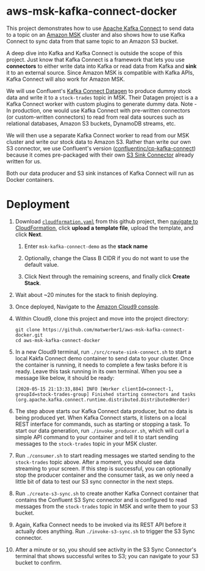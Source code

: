 # aws-msk-kafka-connect-docker

This project demonstrates how to use [Apache Kafka Connect](https://kafka.apache.org/documentation/#connect) to send data to a topic on an [Amazon MSK](https://aws.amazon.com/msk/) cluster and also shows how to use Kafka Connect to sync data from that same topic to an Amazon S3 bucket. 

A deep dive into Kafka and Kafka Connect is outside the scope of this project. Just know that Kafka Connect is a framework that lets you use **connectors** to either write data into Kafka or read data from Kafka and **sink** it to an external source. Since Amazon MSK is compatible with Kafka APIs, Kafka Connect will also work for Amazon MSK. 

We will use Confluent's [Kafka Connect Datagen](https://www.confluent.io/hub/confluentinc/kafka-connect-datagen/) to produce dummy stock data and write it to a `stock-trades` topic in MSK. Their Datagen project is a a Kafka Connect worker with custom plugins to generate dummy data. Note - In production, one would use Kafka Connect with pre-written connectors (or custom-written connectors) to read from real data sources such as relational databases, Amazon S3 buckets, DynamoDB streams, etc.

We will then use a separate Kafka Connect worker to read from our MSK cluster and write our stock data to Amazon S3. Rather than write our own S3 connector, we use Confluent's version ([confluentinc/cp-kafka-connect](https://hub.docker.com/r/confluentinc/cp-kafka-connect)) because it comes pre-packaged with their own [S3 Sink Connector](https://docs.confluent.io/current/connect/kafka-connect-s3/index.html) already written for us.

Both our data producer and S3 sink instances of Kafka Connect will run as Docker containers. 

# Deployment

1. Download [`cloudformation.yaml`](https://github.com/matwerber1/aws-msk-kafka-connect-docker/raw/master/src/cloudformation.yaml) from this github project, then [navigate to CloudFormation](https://us-west-2.console.aws.amazon.com/cloudformation/home?#/stacks/create/template), click **upload a template file**, upload the template, and click **Next**.

    1. Enter `msk-kafka-connect-demo` as the **stack name**

    2. Optionally, change the Class B CIDR if you do not want to use the default value.

    3. Click Next through the remaining screens, and finally click **Create Stack**. 

2. Wait about ~20 minutes for the stack to finish deploying.

3. Once deployed, Navigate to the [Amazon Cloud9 console](https://us-west-2.console.aws.amazon.com/cloud9/home?).

4. Within Cloud9, clone this project and move into the project directory:

    ```
    git clone https://github.com/matwerber1/aws-msk-kafka-connect-docker.git
    cd aws-msk-kafka-connect-docker
    ```

5. In a new Cloud9 terminal, run `./src/create-sink-connect.sh` to start a local Kakfa Connect demo container to send data to your cluster. Once the container is running, it needs to complete a few tasks before it is ready. Leave this task running in its own terminal. When you see a message like below, it should be ready: 
    
    ```
    [2020-05-15 21:13:33,884] INFO [Worker clientId=connect-1, groupId=stock-trades-group] Finished starting connectors and tasks (org.apache.kafka.connect.runtime.distributed.DistributedHerder)
    ```

5. The step above starts our Kafka Connect data producer, but no data is being produced yet. When Kafka Connect starts, it listens on a local REST interface for commands, such as starting or stopping a task. To start our data generation, run `./invoke_producer.sh`, which will curl a simple API command to your container and tell it to start sending messages to the `stock-trades` topic in your MSK cluster. 

6. Run `./consumer.sh` to start reading messages we started sending to the `stock-trades` topic above. After a moment, you should see data streaming to your screen. If this step is successful, you can optionally stop the producer container and the consumer task, as we only need a little bit of data to test our S3 sync connector in the next steps.

7. Run `./create-s3-sync.sh` to create another Kafka Connect container that contains the Confluent S3 Sync connector and is configured to read messages from the `stock-trades` topic in MSK and write them to your S3 bucket. 

8. Again, Kafka Connect needs to be invoked via its REST API before it actually does anything. Run `./invoke-s3-sync.sh` to trigger the S3 Sync connector. 

9. After a minute or so, you should see activity in the S3 Sync Connector's terminal that shows successful writes to S3; you can navigate to your S3 bucket to confirm. 